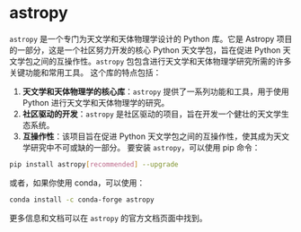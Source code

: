 # astropy

`astropy` 是一个专门为天文学和天体物理学设计的 Python 库。它是 Astropy 项目的一部分，这是一个社区努力开发的核心 Python 天文学包，旨在促进 Python 天文学包之间的互操作性。`astropy` 包包含进行天文学和天体物理学研究所需的许多关键功能和常用工具。 这个库的特点包括：

1. **天文学和天体物理学的核心库**：`astropy` 提供了一系列功能和工具，用于使用 Python 进行天文学和天体物理学的研究。
2. **社区驱动的开发**：`astropy` 是社区驱动的项目，旨在开发一个健壮的天文学生态系统。
3. **互操作性**：该项目旨在促进 Python 天文学包之间的互操作性，使其成为天文学研究中不可或缺的一部分。 要安装 `astropy`，可以使用 pip 命令：

```bash
pip install astropy[recommended] --upgrade
```

或者，如果你使用 conda，可以使用：

```bash
conda install -c conda-forge astropy
```

更多信息和文档可以在 `astropy` 的官方文档页面中找到。
